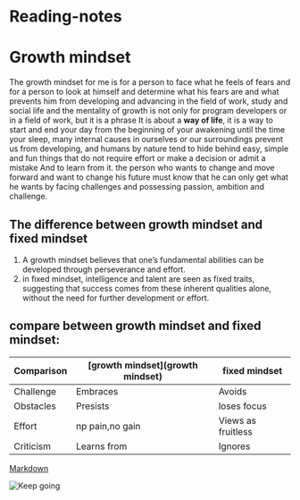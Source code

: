 # Reading-notes 
# Growth mindset
The growth mindset for me is for a person to face what he feels of fears and for a person to look at 
himself and determine what his fears are and what prevents him from developing and advancing in the 
field of work, study and social life and the mentality of growth is not only for program developers or in a 
field of work, but it is a phrase It is about a **way of life**, it is a way to start and end your day from the 
beginning of your awakening until the time your sleep, many internal causes in ourselves or our 
surroundings prevent us from developing, and humans by nature tend to hide behind easy, simple and 
fun things that do not require effort or make a decision or admit a mistake And to learn from it.
the person who wants to change and move forward and want to change his future must know that he
can only get what he wants by facing challenges and possessing passion, ambition and challenge.

## The difference between growth mindset and fixed mindset
1. A growth mindset believes that one’s fundamental abilities can be developed through perseverance and effort.
2. in fixed mindset, intelligence and talent are seen as fixed traits, suggesting that success comes from these inherent qualities alone,
   without the need for further development or effort.

## compare between growth mindset and fixed mindset:
Comparison | [growth mindset](growth mindset) | fixed mindset
---------- | -------------- | -------------
Challenge | Embraces | Avoids
Obstacles | Presists | loses focus 
Effort | np pain,no gain | Views as fruitless
Criticism | Learns from | Ignores
[Markdown](Markdown)

![Keep going](https://image.shutterstock.com/image-photo/quote-keep-going-over-road-260nw-1505780975.jpg)
